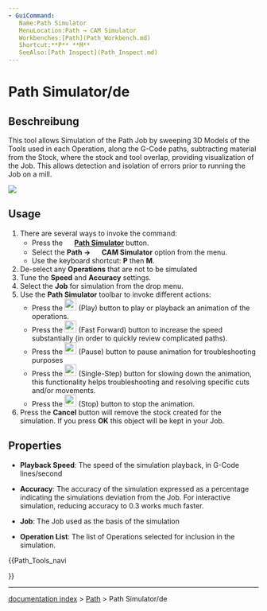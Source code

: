 ```yaml
---
- GuiCommand:
   Name:Path Simulator
   MenuLocation:Path → CAM Simulator
   Workbenches:[Path](Path_Workbench.md)
   Shortcut:**P** **M**
   SeeAlso:[Path Inspect](Path_Inspect.md)
---
```


# Path Simulator/de

## Beschreibung

This tool allows Simulation of the Path Job by sweeping 3D Models of the Tools used in each Operation, along the G-Code paths, subtracting material from the Stock, where the stock and tool overlap, providing visualization of the Job. This allows detection and isolation of errors prior to running the Job on a mill.

![](images/Path-Simulation.gif )

## Usage

1.  There are several ways to invoke the command:
    -   Press the **<img src="images/Path_Simulator.svg" width=16px> [Path Simulator](Path_Simulator.md)** button.
    -   Select the **Path → <img src="images/Path_Simulator.svg" width=16px> CAM Simulator** option from the menu.
    -   Use the keyboard shortcut: **P** then **M**.
2.  De-select any **Operations** that are not to be simulated
3.  Tune the **Speed** and **Accuracy** settings.
4.  Select the **Job** for simulation from the drop menu.
5.  Use the **Path Simulator** toolbar to invoke different actions:
    -   Press the <img alt="" src=images/Path_BPlay.svg  style="width:24px;"> (Play) button to play or playback an animation of the operations.
    -   Press the <img alt="" src=images/Path_BFastForward.svg  style="width:24px;"> (Fast Forward) button to increase the speed substantially (in order to quickly review complicated paths).
    -   Press the <img alt="" src=images/Path_BPause.svg  style="width:24px;"> (Pause) button to pause animation for troubleshooting purposes
    -   Press the <img alt="" src=images/Path_BStep.svg  style="width:24px;"> (Single-Step) button for slowing down the animation, this functionality helps troubleshooting and resolving specific cuts and/or movements.
    -   Press the <img alt="" src=images/Path_BStop.svg  style="width:24px;"> (Stop) button to stop the animation.
6.  Press the **Cancel** button will remove the stock created for the simulation. If you press **OK** this object will be kept in your Job.

## Properties

-    **Playback Speed**: The speed of the simulation playback, in G-Code lines/second

-    **Accuracy**: The accuracy of the simulation expressed as a percentage indicating the simulations deviation from the Job. For interactive simulation, reducing accuracy to 0.3 works much faster.

-    **Job**: The Job used as the basis of the simulation

-    **Operation List**: The list of Operations selected for inclusion in the simulation.





{{Path_Tools_navi

}}

---
[documentation index](../README.md) > [Path](Path_Workbench.md) > Path Simulator/de

